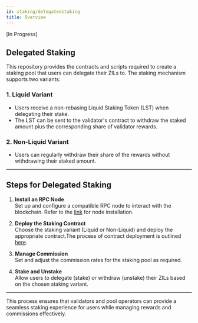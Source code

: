 ```yaml
---
id: staking/delegatedstaking
title: Overview
---
```


<!-- markdownlint-disable MD013 MD051 -->

[In Progress]

## Delegated Staking

This repository provides the contracts and scripts required to create a staking pool that users can delegate their ZILs to. The staking mechanism supports two variants:

### 1. **Liquid Variant**

- Users receive a non-rebasing Liquid Staking Token (LST) when delegating their stake.
- The LST can be sent to the validator's contract to withdraw the staked amount plus the corresponding share of validator rewards.

### 2. **Non-Liquid Variant**

- Users can regularly withdraw their share of the rewards without withdrawing their staked amount.

---

## Steps for Delegated Staking

1. **Install an RPC Node**  
   Set up and configure a compatible RPC node to interact with the blockchain.
   Refer to the [link](../nodes/node.md) for node installation.

2. **Deploy the Staking Contract**  
   Choose the staking variant (Liquid or Non-Liquid) and deploy the appropriate contract.The process of contract deployment is outlined [here](https://github.com/Zilliqa/delegated_staking?tab=readme-ov-file#contract-deployment).

3. **Manage Commission**  
   Set and adjust the commission rates for the staking pool as required.

4. **Stake and Unstake**  
   Allow users to delegate (stake) or withdraw (unstake) their ZILs based on the chosen staking variant.

---

This process ensures that validators and pool operators can provide a seamless staking experience for users while managing rewards and commissions effectively.
